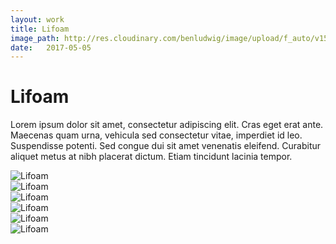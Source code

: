 ```yaml
---
layout: work
title: Lifoam
image_path: http://res.cloudinary.com/benludwig/image/upload/f_auto/v1500057259/lifoam-2_gv9fdz.jpg
date:   2017-05-05
---
```

<div class="grid-container">
<div class="grid">
<div class="grid-sizer"></div>
<div class="grid-item">
  <div class="copy-block revealblock">
    <h1>Lifoam</h1>
    <p>Lorem ipsum dolor sit amet, consectetur adipiscing elit. Cras eget erat ante. Maecenas quam urna, vehicula sed consectetur vitae, imperdiet id leo. Suspendisse potenti. Sed congue dui sit amet venenatis eleifend. Curabitur aliquet metus at nibh placerat dictum. Etiam tincidunt lacinia tempor.</p>
  </div>
</div>
<div class="grid-item">
<img src="http://res.cloudinary.com/benludwig/image/upload/f_auto/v1500057253/lifoam-1_hwkjnr.jpg" class="revealblock" alt="Lifoam">
</div>
<div class="grid-item">
<img src="http://res.cloudinary.com/benludwig/image/upload/f_auto/v1500057259/lifoam-2_gv9fdz.jpg" class="revealblock" alt="Lifoam">
</div>
<div class="grid-item">
<img src="http://res.cloudinary.com/benludwig/image/upload/f_auto/v1500057255/lifoam-3_ujf5xs.gif" class="revealblock" alt="Lifoam">
</div>
<div class="grid-item">
<img src="http://res.cloudinary.com/benludwig/image/upload/f_auto/v1500057256/lifoam-4_cvflww.jpg" class="revealblock" alt="Lifoam">
</div>
<div class="grid-item">
<img src="http://res.cloudinary.com/benludwig/image/upload/f_auto/v1500057249/lifoam-6_jy18ze.jpg" class="revealblock" alt="Lifoam">
</div>
<div class="grid-item">
<img src="http://res.cloudinary.com/benludwig/image/upload/f_auto/v1500057248/lifoam-5_pakqsb.gif" class="revealblock" alt="Lifoam">
</div>
</div>
</div>

